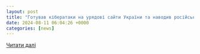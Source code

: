 ```yaml
---
layout: post
title: "Готував кібератаки на урядові сайти України та наводив російські ракети на Харків – СБУ затримала хакера (Відео). Читайте на UKR.NET"
date: 2024-08-11 06:04:26 +0000
categories: [news]
---
```


[Читати далі](https://www.ukr.net/news/details/kharkiv/102360036.html)
